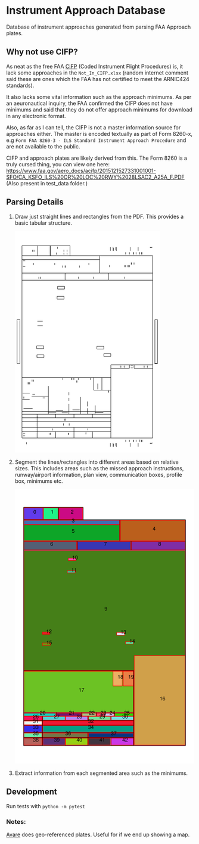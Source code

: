 # Instrument Approach Database

Database of instrument approaches generated from parsing FAA Approach plates.

## Why not use CIFP?

As neat as the free FAA [CIFP](https://www.faa.gov/air_traffic/flight_info/aeronav/digital_products/cifp/download/)
(Coded Instrument Flight Procedures) is, it lack some approaches in the 
`Not_In_CIFP.xlsx` (random internet comment said these are ones which the FAA
has not certified to meet the ARNIC424 standards).

It also lacks some vital information such as the approach minimums. As per an
aeuronautical inquiry, the FAA confirmed the CIFP does not have minimums and
said that they do not offer approach minimums for download in any electronic
format.

Also, as far as I can tell, the CIFP is not a master information source for
approaches either. The master is encoded textually as part of Form 8260-x, e.g
`Form FAA 8260-3 - ILS Standard Instrument Approach Procedure` and are not
available to the public.

CIFP and approach plates are likely derived from this. The Form 8260 is a truly
cursed thing, you can view one here: https://www.faa.gov/aero_docs/acifp/2015121527331001001-SFO/CA_KSFO_ILS%20OR%20LOC%20RWY%2028LSAC2_A25A_F.PDF
(Also present in test_data folder.)

## Parsing Details

1. Draw just straight lines and rectangles from the PDF. This provides a basic
   tabular structure.

   ![Example of page with lines](test_data/lines.png)

2. Segment the lines/rectangles into different areas based on relative sizes.
   This includes areas such as the missed approach instructions, runway/airport
   information, plan view, communication boxes, profile box, minimums etc.

   ![Example of segmented image](test_data/segmented.png)

3. Extract information from each segmented area such as the minimums.

## Development

Run tests with `python -m pytest`

### Notes:

[Avare](https://github.com/apps4av/avare?tab=readme-ov-file) does geo-referenced
plates. Useful for if we end up showing a map.
